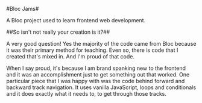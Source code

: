 #Bloc Jams#

A Bloc project used to learn frontend web development.

##So isn't not really your creation is it?##

A very good question!  Yes the majority of the code came from Bloc because it was their primary method for teaching. Even so, there is code that I created that's mixed in. And I'm proud of that code.

When I say proud, it's because I am brand spanking new to the frontend and it was an accomplishment just to get something out that worked. One particular piece that I was happy with was the code behind forward and backward track navigation. It uses vanilla JavaScript, loops and conditionals and it does exactly what it needs to, to get through those tracks.